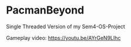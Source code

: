 # PacmanBeyond
Single Threaded Version of my Sem4-OS-Project

Gameplay video:
https://youtu.be/AYrGeN9LIhc
